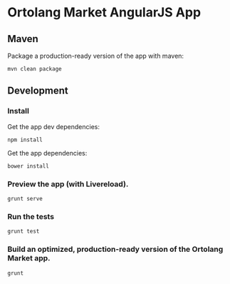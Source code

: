 # Ortolang Market AngularJS App

## Maven

Package a production-ready version of the app with maven:

    mvn clean package

## Development

### Install

Get the app dev dependencies:

    npm install

Get the app dependencies:

    bower install

### Preview the app (with Livereload).

    grunt serve

### Run the tests

    grunt test

### Build an optimized, production-ready version of the Ortolang Market app.

    grunt
